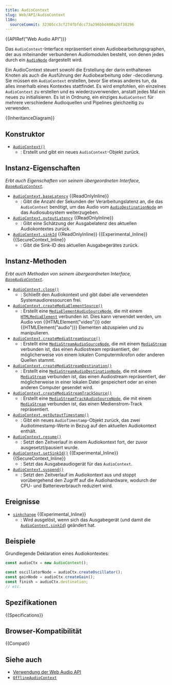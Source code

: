 ```yaml
---
title: AudioContext
slug: Web/API/AudioContext
l10n:
  sourceCommit: 32305cc3cf274fbfdcc73a296bbd400a26f38296
---
```


{{APIRef("Web Audio API")}}

Das `AudioContext`-Interface repräsentiert einen Audiobearbeitungsgraphen, der aus miteinander verbundenen Audiomodulen besteht, von denen jedes durch ein [`AudioNode`](/de/docs/Web/API/AudioNode) dargestellt wird.

Ein AudioContext steuert sowohl die Erstellung der darin enthaltenen Knoten als auch die Ausführung der Audiobearbeitung oder -decodierung. Sie müssen ein `AudioContext` erstellen, bevor Sie etwas anderes tun, da alles innerhalb eines Kontextes stattfindet. Es wird empfohlen, ein einzelnes `AudioContext` zu erstellen und es wiederzuverwenden, anstatt jedes Mal ein neues zu initialisieren. Es ist in Ordnung, ein einziges `AudioContext` für mehrere verschiedene Audioquellen und Pipelines gleichzeitig zu verwenden.

{{InheritanceDiagram}}

## Konstruktor

- [`AudioContext()`](/de/docs/Web/API/AudioContext/AudioContext)
  - : Erstellt und gibt ein neues `AudioContext`-Objekt zurück.

## Instanz-Eigenschaften

_Erbt auch Eigenschaften von seinem übergeordneten Interface, [`BaseAudioContext`](/de/docs/Web/API/BaseAudioContext)._

- [`AudioContext.baseLatency`](/de/docs/Web/API/AudioContext/baseLatency) {{ReadOnlyInline}}
  - : Gibt die Anzahl der Sekunden der Verarbeitungslatenz an, die das `AudioContext` benötigt, um das Audio vom [`AudioDestinationNode`](/de/docs/Web/API/AudioDestinationNode) an das Audiosubsystem weiterzugeben.
- [`AudioContext.outputLatency`](/de/docs/Web/API/AudioContext/outputLatency) {{ReadOnlyInline}}
  - : Gibt eine Schätzung der Ausgabelatenz des aktuellen Audiokontextes zurück.
- [`AudioContext.sinkId`](/de/docs/Web/API/AudioContext/sinkId) {{ReadOnlyInline}} {{Experimental_Inline}} {{SecureContext_Inline}}
  - : Gibt die Sink-ID des aktuellen Ausgabegerätes zurück.

## Instanz-Methoden

_Erbt auch Methoden von seinem übergeordneten Interface, [`BaseAudioContext`](/de/docs/Web/API/BaseAudioContext)._

- [`AudioContext.close()`](/de/docs/Web/API/AudioContext/close)
  - : Schließt den Audiokontext und gibt dabei alle verwendeten Systemaudioressourcen frei.
- [`AudioContext.createMediaElementSource()`](/de/docs/Web/API/AudioContext/createMediaElementSource)
  - : Erstellt eine [`MediaElementAudioSourceNode`](/de/docs/Web/API/MediaElementAudioSourceNode), die mit einem [`HTMLMediaElement`](/de/docs/Web/API/HTMLMediaElement) verbunden ist. Dies kann verwendet werden, um Audio von {{HTMLElement("video")}} oder {{HTMLElement("audio")}} Elementen abzuspielen und zu manipulieren.
- [`AudioContext.createMediaStreamSource()`](/de/docs/Web/API/AudioContext/createMediaStreamSource)
  - : Erstellt eine [`MediaStreamAudioSourceNode`](/de/docs/Web/API/MediaStreamAudioSourceNode), die mit einem [`MediaStream`](/de/docs/Web/API/MediaStream) verbunden ist, das einen Audiostream repräsentiert, der möglicherweise von einem lokalen Computermikrofon oder anderen Quellen stammt.
- [`AudioContext.createMediaStreamDestination()`](/de/docs/Web/API/AudioContext/createMediaStreamDestination)
  - : Erstellt eine [`MediaStreamAudioDestinationNode`](/de/docs/Web/API/MediaStreamAudioDestinationNode), die mit einem [`MediaStream`](/de/docs/Web/API/MediaStream) verbunden ist, das einen Audiostream repräsentiert, der möglicherweise in einer lokalen Datei gespeichert oder an einen anderen Computer gesendet wird.
- [`AudioContext.createMediaStreamTrackSource()`](/de/docs/Web/API/AudioContext/createMediaStreamTrackSource)
  - : Erstellt eine [`MediaStreamTrackAudioSourceNode`](/de/docs/Web/API/MediaStreamTrackAudioSourceNode), die mit einem [`MediaStream`](/de/docs/Web/API/MediaStream) verbunden ist, das einen Medienstrom-Track repräsentiert.
- [`AudioContext.getOutputTimestamp()`](/de/docs/Web/API/AudioContext/getOutputTimestamp)
  - : Gibt ein neues `AudioTimestamp`-Objekt zurück, das zwei Audiotimestamp-Werte in Bezug auf den aktuellen Audiokontext enthält.
- [`AudioContext.resume()`](/de/docs/Web/API/AudioContext/resume)
  - : Setzt den Zeitverlauf in einem Audiokontext fort, der zuvor ausgesetzt/pausiert wurde.
- [`AudioContext.setSinkId()`](/de/docs/Web/API/AudioContext/setSinkId) {{Experimental_Inline}} {{SecureContext_Inline}}
  - : Setzt das Ausgabeaudiogerät für das `AudioContext`.
- [`AudioContext.suspend()`](/de/docs/Web/API/AudioContext/suspend)
  - : Setzt den Zeitverlauf im Audiokontext aus und stoppt vorübergehend den Zugriff auf die Audiohardware, wodurch der CPU- und Batterieverbrauch reduziert wird.

## Ereignisse

- [`sinkchange`](/de/docs/Web/API/AudioContext/sinkchange_event) {{Experimental_Inline}}
  - : Wird ausgelöst, wenn sich das Ausgabegerät (und damit die [`AudioContext.sinkId`](/de/docs/Web/API/AudioContext/sinkId)) geändert hat.

## Beispiele

Grundlegende Deklaration eines Audiokontextes:

```js
const audioCtx = new AudioContext();

const oscillatorNode = audioCtx.createOscillator();
const gainNode = audioCtx.createGain();
const finish = audioCtx.destination;
// etc.
```

## Spezifikationen

{{Specifications}}

## Browser-Kompatibilität

{{Compat}}

## Siehe auch

- [Verwendung der Web Audio API](/de/docs/Web/API/Web_Audio_API/Using_Web_Audio_API)
- [`OfflineAudioContext`](/de/docs/Web/API/OfflineAudioContext)
